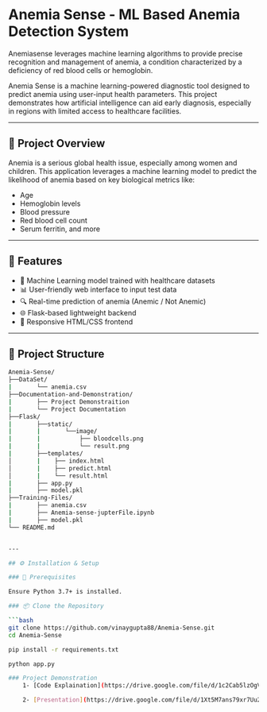 # Anemia Sense - ML Based Anemia Detection System
Anemiasense leverages machine learning algorithms to provide precise recognition and management of anemia, a condition characterized by a deficiency of red blood cells or hemoglobin.

Anemia Sense is a machine learning-powered diagnostic tool designed to predict anemia using user-input health parameters. This project demonstrates how artificial intelligence can aid early diagnosis, especially in regions with limited access to healthcare facilities.

---


## 🔬 Project Overview

Anemia is a serious global health issue, especially among women and children. This application leverages a machine learning model to predict the likelihood of anemia based on key biological metrics like:

- Age  
- Hemoglobin levels  
- Blood pressure  
- Red blood cell count  
- Serum ferritin, and more  

---

## 🚀 Features

- 🧠 Machine Learning model trained with healthcare datasets  
- 📊 User-friendly web interface to input test data  
- 🔍 Real-time prediction of anemia (Anemic / Not Anemic)  
- 🌐 Flask-based lightweight backend  
- 🎨 Responsive HTML/CSS frontend  

---

## 📁 Project Structure


```bash
Anemia-Sense/
├──DataSet/
|       └── anemia.csv               
├──Documentation-and-Demonstration/ 
|       ├── Project Demonstraition
|       └── Project Documentation                 
├──Flask/
|       ├──static/
|       |       └──image/
|       |           ├── bloodcells.png
|       |           └── result.png                       
|       ├──templates/              
│       |    ├── index.html
│       |    ├── predict.html
│       |    └── result.html                  
|       ├── app.py                  
|       ├── model.pkl                  
├──Training-Files/
|       ├── anemia.csv
|       ├── Anemia-sense-jupterFile.ipynb
|       ├── model.pkl                 
└── README.md     


---

## ⚙️ Installation & Setup

### 🔧 Prerequisites

Ensure Python 3.7+ is installed.

### 📦 Clone the Repository

```bash
git clone https://github.com/vinaygupta88/Anemia-Sense.git
cd Anemia-Sense

pip install -r requirements.txt

python app.py

### Project Demonstration 
    1- [Code Explaination](https://drive.google.com/file/d/1c2Cab5lzOgVL9WzbyylPwl1xWB0eZc_l/view)<br><br> https://drive.google.com/file/d/1c2Cab5lzOgVL9WzbyylPwl1xWB0eZc_l/view?usp=drive_link   

    2- [Presentation](https://drive.google.com/file/d/1Xt5M7ans79xr7Uu2_xhAJisplSkcK1mM/view)
              

